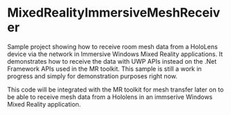 # MixedRealityImmersiveMeshReceiver
Sample project showing how to receive room mesh data from a HoloLens device via the network in Immersive Windows Mixed Reality applications. It demonstrates how to receive the data with UWP APIs instead on the .Net Framework APIs used in the MR toolkit. This sample is still a work in progress and simply for demonstration purposes right now.

This code will be integrated with the MR toolkit for mesh transfer later on to be able to receive mesh data from a Hololens in an immserive Windows Mixed Reality application. 
